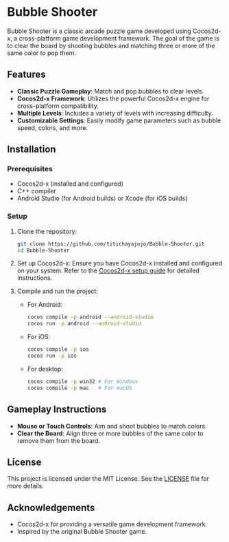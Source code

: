 
# Bubble Shooter

Bubble Shooter is a classic arcade puzzle game developed using Cocos2d-x, a cross-platform game development framework. The goal of the game is to clear the board by shooting bubbles and matching three or more of the same color to pop them.

## Features

- **Classic Puzzle Gameplay**: Match and pop bubbles to clear levels.
- **Cocos2d-x Framework**: Utilizes the powerful Cocos2d-x engine for cross-platform compatibility.
- **Multiple Levels**: Includes a variety of levels with increasing difficulty.
- **Customizable Settings**: Easily modify game parameters such as bubble speed, colors, and more.

## Installation

### Prerequisites

- Cocos2d-x (installed and configured)
- C++ compiler
- Android Studio (for Android builds) or Xcode (for iOS builds)

### Setup

1. Clone the repository:
   ```bash
   git clone https://github.com/titichayajojo/Bubble-Shooter.git
   cd Bubble-Shooter
   ```

2. Set up Cocos2d-x:
   Ensure you have Cocos2d-x installed and configured on your system. Refer to the [Cocos2d-x setup guide](http://www.cocos2d-x.org/) for detailed instructions.

3. Compile and run the project:
   - For Android:
     ```bash
     cocos compile -p android --android-studio
     cocos run -p android --android-studio
     ```
   - For iOS:
     ```bash
     cocos compile -p ios
     cocos run -p ios
     ```
   - For desktop:
     ```bash
     cocos compile -p win32 # For Windows
     cocos compile -p mac   # For macOS
     ```

## Gameplay Instructions

- **Mouse or Touch Controls**: Aim and shoot bubbles to match colors.
- **Clear the Board**: Align three or more bubbles of the same color to remove them from the board.

## License

This project is licensed under the MIT License. See the [LICENSE](LICENSE) file for more details.

## Acknowledgements

- Cocos2d-x for providing a versatile game development framework.
- Inspired by the original Bubble Shooter game.
